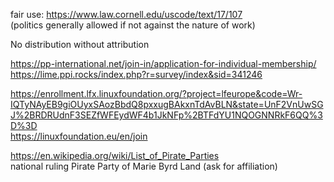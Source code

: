 fair use: https://www.law.cornell.edu/uscode/text/17/107  
(politics generally allowed if not against the nature of work)

No distribution without attribution

https://pp-international.net/join-in/application-for-individual-membership/  
https://lime.ppi.rocks/index.php?r=survey/index&sid=341246  
  
https://enrollment.lfx.linuxfoundation.org/?project=lfeurope&code=Wr-IQTyNAyEB9giOUyxSAozBbdQ8pxxugBAkxnTdAvBLN&state=UnF2VnUwSGJ%2BRDRUdnF3SEZfWFEydWF4b1JkNFp%2BTFdYU1NQOGNNRkF6QQ%3D%3D  
https://linuxfoundation.eu/en/join  
  
https://en.wikipedia.org/wiki/List_of_Pirate_Parties  
national ruling Pirate Party of Marie Byrd Land (ask for affiliation)  
  